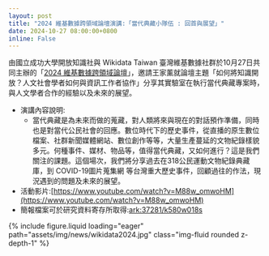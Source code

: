 ```yaml
---
layout: post
title: "2024 維基數據跨領域論壇演講:「當代典藏小隊伍 : 回首與展望」"
date: 2024-10-27 08:00:00+0800
inline: False
---
```


由國立成功大學開放知識社與 Wikidata Taiwan 臺灣維基數據社群於10月27日共同主辦的「[2024 維基數據跨領域論壇](https://www.wikidata.org/wiki/Wikidata:Twelfth_Birthday/Taiwan)」，邀請王家薰就論壇主題「如何將知識開放？人文社會學者如何與資訊工作者協作」分享其實驗室在執行當代典藏專案時，與人文學者合作的經驗以及未來的展望。

* 演講內容說明:
    * 當代典藏是為未來而做的蒐藏，對人類將來與現在的對話預作準備，同時也是對當代公民社會的回應。數位時代下的歷史事件，從直播的原生數位檔案、社群新聞媒體網站、數位創作等等，大量生產蔓延的文物紀錄樣貌多元。何種事件、媒材、物品等，值得當代典藏，又如何進行？這是我們關注的課題。這個場次，我們將分享過去在318公民運動文物紀錄典藏庫，到 COVID-19圖片蒐集網 等台灣重大歷史事件，回顧過往的作法，現況遇到的問題及未來的展望。
* 活動影片:[https://www.youtube.com/watch?v=M88w_omwoHM](https://www.youtube.com/watch?v=M88w_omwoHM)
* 簡報檔案可於研究資料寄存所取得:[ark:37281/k580w018s](https://pid.depositar.io/ark:37281/k580w018s)

<div class="row mt-3">
    <div class="col-sm mt-3 mt-md-0">
        {% include figure.liquid loading="eager" path="assets/img/news/wikidata2024.jpg" class="img-fluid rounded z-depth-1" %}
    </div>
</div>
